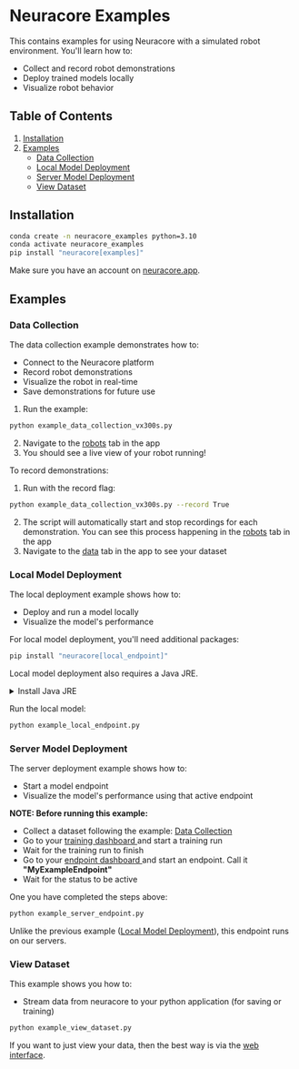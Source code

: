 # Neuracore Examples

This contains examples for using Neuracore with a simulated robot environment. You'll learn how to:
- Collect and record robot demonstrations
- Deploy trained models locally
- Visualize robot behavior

## Table of Contents
1. [Installation](#installation)
2. [Examples](#examples)
   - [Data Collection](#data-collection)
   - [Local Model Deployment](#local-model-deployment)
   - [Server Model Deployment](#server-model-deployment)
   - [View Dataset](#view-dataset)

## Installation

```bash
conda create -n neuracore_examples python=3.10
conda activate neuracore_examples
pip install "neuracore[examples]"
```

Make sure you have an account on [neuracore.app](https://neuracore.app).

## Examples

### Data Collection
The data collection example demonstrates how to:
- Connect to the Neuracore platform
- Record robot demonstrations
- Visualize the robot in real-time
- Save demonstrations for future use

1. Run the example:
```bash
python example_data_collection_vx300s.py
```
2. Navigate to the [robots](https://neuracore.app/dashboard/robots) tab in the app
3. You should see a live view of your robot running!

To record demonstrations:
1. Run with the record flag:
```bash
python example_data_collection_vx300s.py --record True
```
2. The script will automatically start and stop recordings for each demonstration. You can see this process happening in the [robots](https://neuracore.app/dashboard/robots) tab in the app
3. Navigate to the [data](https://neuracore.app/dashboard/data) tab in the app to see your dataset


### Local Model Deployment
The local deployment example shows how to:
- Deploy and run a model locally
- Visualize the model's performance


For local model deployment, you'll need additional packages:
```bash
pip install "neuracore[local_endpoint]"
```

Local model deployment also requires a Java JRE.

<details>
<summary>Install Java JRE</summary>

Mac:
```bash
brew install temurin java
```

Linux:
```bash
sudo apt install default-jre
```
</details>


Run the local model:
```bash
python example_local_endpoint.py
```


### Server Model Deployment
The server deployment example shows how to:
- Start a model endpoint
- Visualize the model's performance using that active endpoint

**NOTE: Before running this example:**
- Collect a dataset following the example: [Data Collection](#data-collection)
- Go to your [training dashboard ](https://www.neuracore.app/dashboard/training) and start a training run
- Wait for the training run to finish
- Go to your [endpoint dashboard ](https://www.neuracore.app/dashboard/endpoints) and start an endpoint. Call it __"MyExampleEndpoint"__
- Wait for the status to be active

One you have completed the steps above:
```bash
python example_server_endpoint.py
```

Unlike the previous example ([Local Model Deployment](#local-model-deployment)), this endpoint runs on our servers. 


### View Dataset
This example shows you how to:
- Stream data from neuracore to your python application (for saving or training)

```bash
python example_view_dataset.py
```

If you want to just view your data, then the best way is via the [web interface](https://www.neuracore.app/dashboard/datasets).
